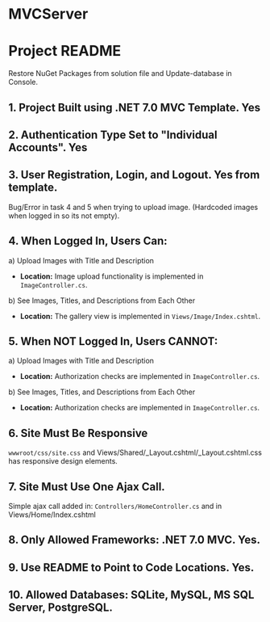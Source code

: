 # MVCServer

# Project README

Restore NuGet Packages from solution file and Update-database in Console.

## 1. Project Built using .NET 7.0 MVC Template. Yes
  
## 2. Authentication Type Set to "Individual Accounts". Yes

## 3. User Registration, Login, and Logout. Yes from template.


Bug/Error in task 4 and 5 when trying to upload image. (Hardcoded images when logged in so its not empty).

## 4. When Logged In, Users Can:
   a) Upload Images with Title and Description
   - **Location:** Image upload functionality is implemented in `ImageController.cs`.

   b) See Images, Titles, and Descriptions from Each Other
   - **Location:** The gallery view is implemented in `Views/Image/Index.cshtml`.

## 5. When NOT Logged In, Users CANNOT:
   a) Upload Images with Title and Description
   - **Location:** Authorization checks are implemented in `ImageController.cs`.

   b) See Images, Titles, and Descriptions from Each Other
   - **Location:** Authorization checks are implemented in `ImageController.cs`.



## 6. Site Must Be Responsive
 `wwwroot/css/site.css` and Views/Shared/_Layout.cshtml/_Layout.cshtml.css has responsive design elements.

## 7. Site Must Use One Ajax Call.
 Simple ajax call added in: `Controllers/HomeController.cs` and in Views/Home/Index.cshtml

## 8. Only Allowed Frameworks: .NET 7.0 MVC. Yes.

## 9. Use README to Point to Code Locations. Yes.

## 10. Allowed Databases: SQLite, MySQL, MS SQL Server, PostgreSQL.

